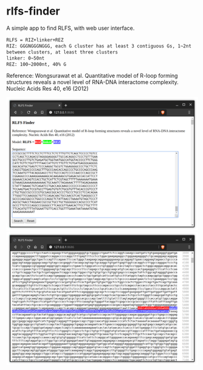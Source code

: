 # rlfs-finder

A simple app to find RLFS, with web user interface.

```
RLFS = RIZ+linker+REZ
RIZ: GGGNGGGNGGG, each G cluster has at least 3 contiguous Gs, 1~2nt between clusters, at least three clusters
linker: 0~50nt
REZ: 100~2000nt, 40% G
```

Reference: Wongsurawat et al. Quantitative model of R-loop forming structures reveals a novel level of RNA-DNA interactome complexity. Nucleic Acids Res 40, e16 (2012)

![screenshot](Screenshot1.png)
![screenshot](Screenshot2.png)

